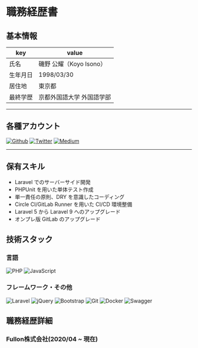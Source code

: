 # 職務経歴書

## 基本情報

| key      | value                     |
| -------- | ------------------------- |
| 氏名     | 磯野 公耀（Koyo Isono）   |
| 生年月日 | 1998/03/30                |
| 居住地   | 東京都                    |
| 最終学歴 | 京都外国語大学 外国語学部 |

---

## 各種アカウント

<p>
<a href="https://github.com/wadakatu" target="_blank"><img alt="Github" src="https://img.shields.io/badge/wadakatu-%2312100E.svg?&style=flat-square&logo=Github&logoColor=white" /></a>
<a href="https://twitter.com/koyolympus" target="_blank"><img alt="Twitter" src="https://img.shields.io/badge/@koyolympus-%231DA1F2.svg?&style=flat-square&logo=twitter&logoColor=white" /></a>
<a href="https://qiita.com/wadakatu" target="_blank"><img alt="Medium" src="https://img.shields.io/badge/wadakatu-55C500.svg?&style=flat-square&logo=qiita&logoColor=white" /></a>
</p>

---

## 保有スキル

- Laravel でのサーバーサイド開発
- PHPUnit を用いた単体テスト作成
- 単一責任の原則、DRY を意識したコーディング
- Circle CI/GitLab Runner を用いた CI/CD 環境整備
- Laravel 5 から Laravel 9 へのアップグレード
- オンプレ版 GitLab のアップグレード

## 技術スタック

### 言語

<p>
  <img alt="PHP" src="https://img.shields.io/badge/php-%23777BB4.svg?style=for-the-badge&logo=php&logoColor=white" />
  <img alt="JavaScript" src="https://img.shields.io/badge/javascript-%23323330.svg?style=for-the-badge&logo=javascript&logoColor=%23F7DF1E" />
</p>

### フレームワーク・その他

<p>
  <img alt="Laravel" src="https://img.shields.io/badge/laravel-%23FF2D20.svg?style=for-the-badge&logo=laravel&logoColor=white" />
  <img alt="jQuery" src="https://img.shields.io/badge/jquery-%230769AD.svg?style=for-the-badge&logo=jquery&logoColor=white" />
  <img alt="Bootstrap" src="https://img.shields.io/badge/bootstrap-%23563D7C.svg?style=for-the-badge&logo=bootstrap&logoColor=white" />
  <img alt="Git" src="https://img.shields.io/badge/git-%23F05033.svg?style=for-the-badge&logo=git&logoColor=white" />
  <img alt="Docker" src="https://img.shields.io/badge/docker-%230db7ed.svg?style=for-the-badge&logo=docker&logoColor=white" />
  <img alt="Swagger" src="https://img.shields.io/badge/-Swagger-%23Clojure?style=for-the-badge&logo=swagger&logoColor=white">
</p>

## 職務経歴詳細

### Fullon株式会社(2020/04 ~ 現在)
